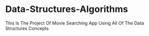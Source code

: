 # Data-Structures-Algorithms
This Is The Project Of Movie Searching App Using All Of The Data Structures Concepts

